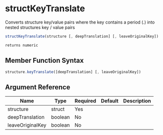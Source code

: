 # structKeyTranslate

Converts structure key/value pairs where the key contains a period (.) into nested structures key / value pairs

```javascript
structKeyTranslate(structure [, deepTranslation] [, leaveOriginalKey])
```

```javascript
returns numeric
```

## Member Function Syntax

```javascript
structure.keyTranslate([deepTranslation] [, leaveOriginalKey])
```

## Argument Reference

| Name | Type | Required | Default | Description |
| --- | --- | --- | --- | --- |
| structure | struct | Yes |  |  |
| deepTranslation | boolean | No |  |  |
| leaveOriginalKey | boolean | No |  |  |
